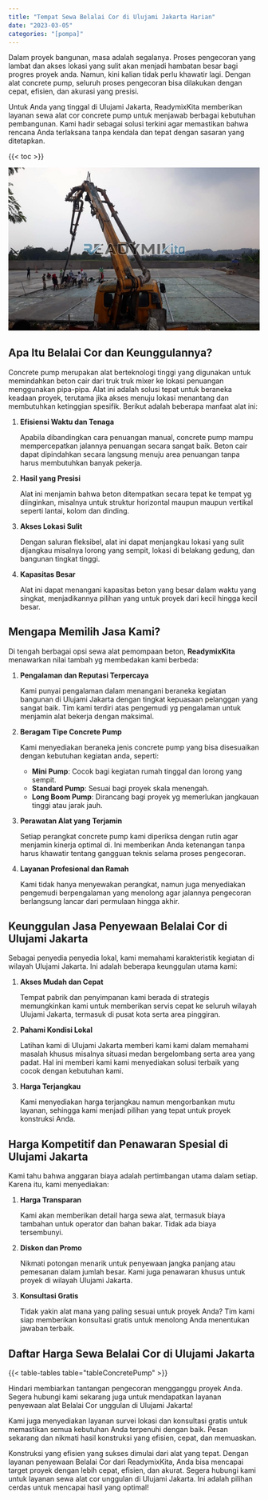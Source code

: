 ```yaml
---
title: "Tempat Sewa Belalai Cor di Ulujami Jakarta Harian"
date: "2023-03-05"
categories: "[pompa]"
---
```


Dalam proyek bangunan, masa adalah segalanya. Proses pengecoran yang lambat dan akses lokasi yang sulit akan menjadi hambatan besar bagi progres proyek anda. Namun, kini kalian tidak perlu khawatir lagi. Dengan alat concrete pump, seluruh proses pengecoran bisa dilakukan dengan cepat, efisien, dan akurasi yang presisi.

Untuk Anda yang tinggal di Ulujami Jakarta, ReadymixKita memberikan layanan sewa alat cor concrete pump untuk menjawab berbagai kebutuhan pembangunan. Kami hadir sebagai solusi terkini agar memastikan bahwa rencana Anda terlaksana tanpa kendala dan tepat dengan sasaran yang ditetapkan.

{{< toc >}}

![Tempat Sewa Belalai Cor di Ulujami Jakarta Harian](/images/pompa/sewa-pompa-06.jpg)

## Apa Itu Belalai Cor dan Keunggulannya?

Concrete pump merupakan alat berteknologi tinggi yang digunakan untuk memindahkan beton cair dari truk truk mixer ke lokasi penuangan menggunakan pipa-pipa. Alat ini adalah solusi tepat untuk beraneka keadaan proyek, terutama jika akses menuju lokasi menantang dan membutuhkan ketinggian spesifik. Berikut adalah beberapa manfaat alat ini:

1. **Efisiensi Waktu dan Tenaga**

   Apabila dibandingkan cara penuangan manual, concrete pump mampu mempercepatkan jalannya penuangan secara sangat baik. Beton cair dapat dipindahkan secara langsung menuju area penuangan tanpa harus membutuhkan banyak pekerja.

2. **Hasil yang Presisi**

   Alat ini menjamin bahwa beton ditempatkan secara tepat ke tempat yg diinginkan, misalnya untuk struktur horizontal maupun maupun vertikal seperti lantai, kolom dan dinding.

3. **Akses Lokasi Sulit**

   Dengan saluran fleksibel, alat ini dapat menjangkau lokasi yang sulit dijangkau misalnya lorong yang sempit, lokasi di belakang gedung, dan bangunan tingkat tinggi.

4. **Kapasitas Besar**

   Alat ini dapat menangani kapasitas beton yang besar dalam waktu yang singkat, menjadikannya pilihan yang untuk proyek dari kecil hingga kecil besar.

## Mengapa Memilih Jasa Kami?

Di tengah berbagai opsi sewa alat pemompaan beton, **ReadymixKita** menawarkan nilai tambah yg membedakan kami berbeda:

1. **Pengalaman dan Reputasi Terpercaya**

   Kami punyai pengalaman dalam menangani beraneka kegiatan bangunan di Ulujami Jakarta dengan tingkat kepuasaan pelanggan yang sangat baik. Tim kami terdiri atas pengemudi yg pengalaman untuk menjamin alat bekerja dengan maksimal.

2. **Beragam Tipe Concrete Pump**

   Kami menyediakan beraneka jenis concrete pump yang bisa disesuaikan dengan kebutuhan kegiatan anda, seperti:
   - **Mini Pump**: Cocok bagi kegiatan rumah tinggal dan lorong yang sempit.
   - **Standard Pump**: Sesuai bagi proyek skala menengah.
   - **Long Boom Pump**: Dirancang bagi proyek yg memerlukan jangkauan tinggi atau jarak jauh.

3. **Perawatan Alat yang Terjamin**

   Setiap perangkat concrete pump kami diperiksa dengan rutin agar menjamin kinerja optimal di. Ini memberikan Anda ketenangan tanpa harus khawatir tentang gangguan teknis selama proses pengecoran.

4. **Layanan Profesional dan Ramah**

   Kami tidak hanya menyewakan perangkat, namun juga menyediakan pengemudi berpengalaman yang menolong agar jalannya pengecoran berlangsung lancar dari permulaan hingga akhir.

## Keunggulan Jasa Penyewaan Belalai Cor di Ulujami Jakarta

Sebagai penyedia penyedia lokal, kami memahami karakteristik kegiatan di wilayah Ulujami Jakarta. Ini adalah beberapa keunggulan utama kami:

1. **Akses Mudah dan Cepat**

   Tempat pabrik dan penyimpanan kami berada di strategis memungkinkan kami untuk memberikan servis cepat ke seluruh wilayah Ulujami Jakarta, termasuk di pusat kota serta area pinggiran.

2. **Pahami Kondisi Lokal**

   Latihan kami di Ulujami Jakarta memberi kami kami dalam memahami masalah khusus misalnya situasi medan bergelombang serta area yang padat. Hal ini memberi kami kami menyediakan solusi terbaik yang cocok dengan kebutuhan kami.

3. **Harga Terjangkau**

   Kami menyediakan harga terjangkau namun mengorbankan mutu layanan, sehingga kami menjadi pilihan yang tepat untuk proyek konstruksi Anda.

## Harga Kompetitif dan Penawaran Spesial di Ulujami Jakarta

Kami tahu bahwa anggaran biaya adalah pertimbangan utama dalam setiap. Karena itu, kami menyediakan:

1. **Harga Transparan**

   Kami akan memberikan detail harga sewa alat, termasuk biaya tambahan untuk operator dan bahan bakar. Tidak ada biaya tersembunyi.

2. **Diskon dan Promo**

   Nikmati potongan menarik untuk penyewaan jangka panjang atau pemesanan dalam jumlah besar. Kami juga penawaran khusus untuk proyek di wilayah Ulujami Jakarta.

3. **Konsultasi Gratis**

   Tidak yakin alat mana yang paling sesuai untuk proyek Anda? Tim kami siap memberikan konsultasi gratis untuk menolong Anda menentukan jawaban terbaik.

## Daftar Harga Sewa Belalai Cor di Ulujami Jakarta

{{< table-tables table="tableConcretePump" >}}

Hindari membiarkan tantangan pengecoran mengganggu proyek Anda. Segera hubungi kami sekarang juga untuk mendapatkan layanan penyewaan alat Belalai Cor unggulan di Ulujami Jakarta!

Kami juga menyediakan layanan survei lokasi dan konsultasi gratis untuk memastikan semua kebutuhan Anda terpenuhi dengan baik. Pesan sekarang dan nikmati hasil konstruksi yang efisien, cepat, dan memuaskan.

Konstruksi yang efisien yang sukses dimulai dari alat yang tepat. Dengan layanan penyewaan Belalai Cor dari ReadymixKita, Anda bisa mencapai target proyek dengan lebih cepat, efisien, dan akurat. Segera hubungi kami untuk layanan sewa alat cor unggulan di Ulujami Jakarta. Ini adalah pilihan cerdas untuk mencapai hasil yang optimal!